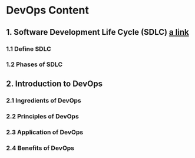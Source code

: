 # DevOps Content

## 1. Software Development Life Cycle (SDLC) [a link]([https://github.com/TRHarsha/DevOps/blob/main/1_Fundamentals_of_SDLC.md])

### 1.1 Define SDLC

### 1.2 Phases of SDLC

## 2. Introduction to DevOps

### 2.1 Ingredients of DevOps

### 2.2 Principles of DevOps

### 2.3 Application of DevOps

### 2.4 Benefits of DevOps
